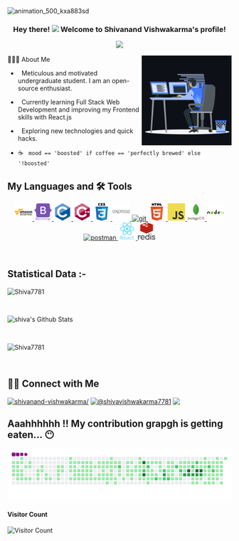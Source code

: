 <!--
![Round Passport](https://user-images.githubusercontent.com/97456472/165469458-8fc0c5a9-7811-486a-ab3d-8f75c44e909f.png) -->

![animation_500_kxa883sd](https://user-images.githubusercontent.com/97456472/165635162-b3f00f27-0355-4980-b4e0-58d03e997d91.gif)

<h3 align="center">  Hey there! <img src="https://media.giphy.com/media/hvRJCLFzcasrR4ia7z/giphy.gif" width="28">
   Welcome to Shivanand Vishwakarma's profile!
</h3>

<p align="center">
  <img src="https://readme-typing-svg.herokuapp.com/?lines=Full-Stack%20Web%20Developer; Always+keen+to%20learning%20new%20things&font=Fira%20Code&center=true&width=440&height=45&color=f75c7e&vCenter=true&size=22">
  </p>

<img align="right" alt="GIF" src="https://github.com/Shiva7781/Shiva7781/blob/main/animation_500_kxa883sd.gif" width="40%"/>

<!-- <img align="right" alt="GIF" src="https://github.com/devSouvik/devSouvik/blob/master/gif4.gif" width="40%"/> -->

 👨🏻‍💻 About Me

<p>

 - &nbsp; Meticulous and motivated undergraduate student. I am an open-source enthusiast.

 - &nbsp; Currently learning Full Stack Web Development and improving my Frontend skills with React.js

 - &nbsp; Exploring new technologies and quick hacks.
  <!-- - 🎓 &nbsp; Studying Computer Science, computer programming and Mathematics. -->
  <!-- - 💼 &nbsp; Developer by profession. -->
  <!-- - 🌱 &nbsp; InfoSec Enthusiast.  -->
  <!-- - ✍️ &nbsp; Watching Anime and trying out latest design trends.  -->
- ☕ &nbsp; `mood == 'boosted' if coffee == 'perfectly brewed' else '!boosted'`
</p>

## My Languages and 🛠 Tools

<p align="center"> <a href="https://aws.amazon.com" target="_blank" rel="noreferrer"> <img src="https://raw.githubusercontent.com/devicons/devicon/master/icons/amazonwebservices/amazonwebservices-original-wordmark.svg" alt="aws" width="40" height="40"/> </a> <a href="https://getbootstrap.com" target="_blank" rel="noreferrer"> <img src="https://raw.githubusercontent.com/devicons/devicon/master/icons/bootstrap/bootstrap-plain-wordmark.svg" alt="bootstrap" width="40" height="40"/> </a> <a href="https://www.cprogramming.com/" target="_blank" rel="noreferrer"> <img src="https://raw.githubusercontent.com/devicons/devicon/master/icons/c/c-original.svg" alt="c" width="40" height="40"/> </a> <a href="https://www.w3schools.com/cpp/" target="_blank" rel="noreferrer"> <img src="https://raw.githubusercontent.com/devicons/devicon/master/icons/cplusplus/cplusplus-original.svg" alt="cplusplus" width="40" height="40"/> </a> <a href="https://www.w3schools.com/css/" target="_blank" rel="noreferrer"> <img src="https://raw.githubusercontent.com/devicons/devicon/master/icons/css3/css3-original-wordmark.svg" alt="css3" width="40" height="40"/> </a> <a href="https://expressjs.com" target="_blank" rel="noreferrer"> <img src="https://raw.githubusercontent.com/devicons/devicon/master/icons/express/express-original-wordmark.svg" alt="express" width="40" height="40"/> </a> <a href="https://git-scm.com/" target="_blank" rel="noreferrer"> <img src="https://www.vectorlogo.zone/logos/git-scm/git-scm-icon.svg" alt="git" width="40" height="40"/> </a> <a href="https://www.w3.org/html/" target="_blank" rel="noreferrer"> <img src="https://raw.githubusercontent.com/devicons/devicon/master/icons/html5/html5-original-wordmark.svg" alt="html5" width="40" height="40"/> </a> <a href="https://developer.mozilla.org/en-US/docs/Web/JavaScript" target="_blank" rel="noreferrer"> <img src="https://raw.githubusercontent.com/devicons/devicon/master/icons/javascript/javascript-original.svg" alt="javascript" width="40" height="40"/> </a> <a href="https://www.mongodb.com/" target="_blank" rel="noreferrer"> <img src="https://raw.githubusercontent.com/devicons/devicon/master/icons/mongodb/mongodb-original-wordmark.svg" alt="mongodb" width="40" height="40"/> </a> <a href="https://nodejs.org" target="_blank" rel="noreferrer"> <img src="https://raw.githubusercontent.com/devicons/devicon/master/icons/nodejs/nodejs-original-wordmark.svg" alt="nodejs" width="40" height="40"/> </a> <a href="https://postman.com" target="_blank" rel="noreferrer"> <img src="https://www.vectorlogo.zone/logos/getpostman/getpostman-icon.svg" alt="postman" width="40" height="40"/> </a> <a href="https://reactjs.org/" target="_blank" rel="noreferrer"> <img src="https://raw.githubusercontent.com/devicons/devicon/master/icons/react/react-original-wordmark.svg" alt="react" width="40" height="40"/> </a> <a href="https://redis.io" target="_blank" rel="noreferrer"> <img src="https://raw.githubusercontent.com/devicons/devicon/master/icons/redis/redis-original-wordmark.svg" alt="redis" width="40" height="40"/> </a> </p>

<br>

## Statistical Data :-

<p><img align="center"
    src="https://github-readme-stats.vercel.app/api/top-langs?username=Shiva7781&show_icons=true&locale=en&title_color=7A7ADB&icon_color=2234AE&text_color=ffffff&repo=convoychat&bg_color=0,000000,130F40&layout=compact"
    alt="Shiva7781" 
    bg_color=#808080/></p>
<br>

![shiva's Github Stats](https://github-readme-stats.vercel.app/api?username=Shiva7781&show_icons=true&title_color=7A7ADB&icon_color=2234AE&text_color=ffffff&repo=convoychat&bg_color=0,000000,130F40)

<br>

<p><img align="center" src="https://github-readme-streak-stats.herokuapp.com/?user=Shiva7781&theme=dark&text_color=ffffff&bg_coloe=0,000000,130F40&date_format=M%20j%5B%2C%20Y%5D" alt="Shiva7781" /></p>

<br>

## 🤝🏻 Connect with Me

<p align="left">
<a href="https://linkedin.com/in/shivanand-vishwakarma/" target="blank"><img align="center" src="https://raw.githubusercontent.com/rahuldkjain/github-profile-readme-generator/master/src/images/icons/Social/linked-in-alt.svg" alt="shivanand-vishwakarma/" height="30" width="40" /></a>
<a href="https://medium.com/@shivavishwakarma7781" target="blank"><img align="center" src="https://raw.githubusercontent.com/rahuldkjain/github-profile-readme-generator/master/src/images/icons/Social/medium.svg" alt="@shivavishwakarma7781" height="30" width="40" /></a>
<a href="mailto:shivavishwakarma7781@gmail.com" target="_blank" rel="noopener noreferrer"><img align="center" src="https://img.icons8.com/plasticine/100/000000/gmail.png"  width="50" /></a>
</p>

## Aaahhhhhh !! My contribution grapgh is getting eaten... 😶

<p> 
 <img src="https://raw.githubusercontent.com/devSouvik/devSouvik/output/github-contribution-grid-snake.gif" />
</p>

<!-- addded on 3rd May 2022 -->

#### **Visitor Count**

![Visitor Count](https://profile-counter.glitch.me/{Shiva7781}/count.svg)
